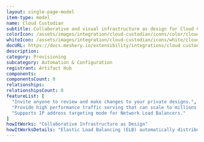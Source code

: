 ```yaml
---
layout: single-page-model
item-type: model
name: Cloud Custodian
subtitle: Collaborative and visual infrastructure as design for Cloud Custodian
colorIcon: /assets/images/integration/cloud-custodian/icons/color/cloud-custodian-color.svg
whiteIcon: /assets/images/integration/cloud-custodian/icons/white/cloud-custodian-white.svg
docURL: https://docs.meshery.io/extensibility/integrations/cloud custodian
description: 
category: Provisioning
subcategory: Automation & Configuration
registrant: Artifact Hub
components: 
componentsCount: 0
relationships: 
relationshipsCount: 0
featureList: [
  "Invite anyone to review and make changes to your private designs.",
  "Provide high performance traffic serving that can scale to millions of requests per second.",
  "Supports IP address targeting mode for Network Load Balancers."
]
howItWorks: "Collaborative Infrastructure as Design"
howItWorksDetails: "Elastic Load Balancing (ELB) automatically distributes incoming application traffic across multiple targets and virtual appliances in one or more Availability Zones (AZs)."
---
```

